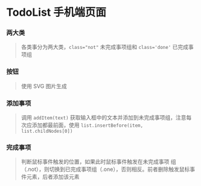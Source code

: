 # TodoList 手机端页面
### 两大类
>各类事分为两大类，```class="not"``` 未完成事项组和 ```class='done'``` 已完成事项组
### 按钮
>使用 SVG 图片生成
### 添加事项
>调用 ```addItem(text)``` 获取输入框中的文本并添加到未完成事项组，注意每次应添加都最前面，使用 ```list.insertBefore(item, list.childNodes[0])```
### 完成事项
>判断鼠标事件触发的位置，如果此时鼠标事件触发在未完成事项 组（.not），则切换到已完成事项组（.one），否则相反。前者删除触发鼠标事件元素，后者添加该元素

